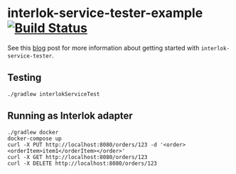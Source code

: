 # interlok-service-tester-example [![Build Status](https://travis-ci.org/adaptris/interlok-service-tester-example.svg?branch=develop)](https://travis-ci.org/adaptris/interlok-service-tester-example)

See this [blog](https://interlok.adaptris.net/blog/2018/07/03/testing-interlok-config.html) post for more information about getting started with `interlok-service-tester`.

## Testing

```
./gradlew interlokServiceTest
```

## Running as Interlok adapter
```
./gradlew docker
docker-compose up
curl -X PUT http://localhost:8080/orders/123 -d '<order><orderItem>item1</orderItem></order>'
curl -X GET http://localhost:8080/orders/123
curl -X DELETE http://localhost:8080/orders/123
```

